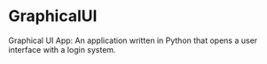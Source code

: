 # GraphicalUI
Graphical UI App: An application written in Python that opens a user interface with a login system.
